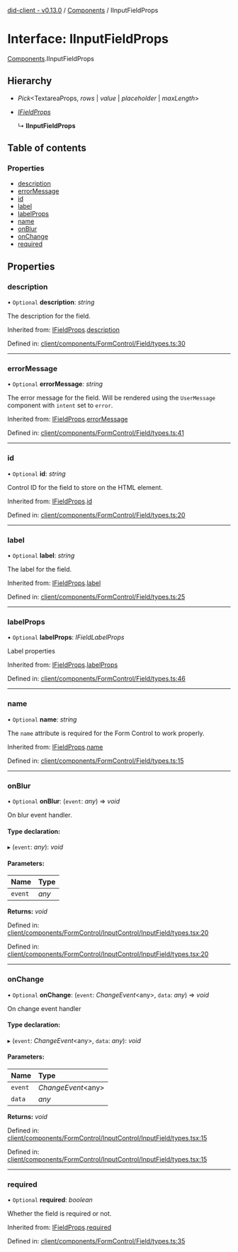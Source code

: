 [did-client - v0.13.0](../README.md) / [Components](../modules/components.md) / IInputFieldProps

# Interface: IInputFieldProps

[Components](../modules/components.md).IInputFieldProps

## Hierarchy

* *Pick*<TextareaProps, *rows* \| *value* \| *placeholder* \| *maxLength*\>

* [*IFieldProps*](components.ifieldprops.md)

  ↳ **IInputFieldProps**

## Table of contents

### Properties

- [description](components.iinputfieldprops.md#description)
- [errorMessage](components.iinputfieldprops.md#errormessage)
- [id](components.iinputfieldprops.md#id)
- [label](components.iinputfieldprops.md#label)
- [labelProps](components.iinputfieldprops.md#labelprops)
- [name](components.iinputfieldprops.md#name)
- [onBlur](components.iinputfieldprops.md#onblur)
- [onChange](components.iinputfieldprops.md#onchange)
- [required](components.iinputfieldprops.md#required)

## Properties

### description

• `Optional` **description**: *string*

The description for the field.

Inherited from: [IFieldProps](components.ifieldprops.md).[description](components.ifieldprops.md#description)

Defined in: [client/components/FormControl/Field/types.ts:30](https://github.com/Puzzlepart/did/blob/dev/client/components/FormControl/Field/types.ts#L30)

___

### errorMessage

• `Optional` **errorMessage**: *string*

The error message for the field. Will be rendered using
the `UserMessage` component with `intent` set to `error`.

Inherited from: [IFieldProps](components.ifieldprops.md).[errorMessage](components.ifieldprops.md#errormessage)

Defined in: [client/components/FormControl/Field/types.ts:41](https://github.com/Puzzlepart/did/blob/dev/client/components/FormControl/Field/types.ts#L41)

___

### id

• `Optional` **id**: *string*

Control ID for the field to store on the HTML element.

Inherited from: [IFieldProps](components.ifieldprops.md).[id](components.ifieldprops.md#id)

Defined in: [client/components/FormControl/Field/types.ts:20](https://github.com/Puzzlepart/did/blob/dev/client/components/FormControl/Field/types.ts#L20)

___

### label

• `Optional` **label**: *string*

The label for the field.

Inherited from: [IFieldProps](components.ifieldprops.md).[label](components.ifieldprops.md#label)

Defined in: [client/components/FormControl/Field/types.ts:25](https://github.com/Puzzlepart/did/blob/dev/client/components/FormControl/Field/types.ts#L25)

___

### labelProps

• `Optional` **labelProps**: *IFieldLabelProps*

Label properties

Inherited from: [IFieldProps](components.ifieldprops.md).[labelProps](components.ifieldprops.md#labelprops)

Defined in: [client/components/FormControl/Field/types.ts:46](https://github.com/Puzzlepart/did/blob/dev/client/components/FormControl/Field/types.ts#L46)

___

### name

• `Optional` **name**: *string*

The `name` attribute is required for the Form Control
to work properly.

Inherited from: [IFieldProps](components.ifieldprops.md).[name](components.ifieldprops.md#name)

Defined in: [client/components/FormControl/Field/types.ts:15](https://github.com/Puzzlepart/did/blob/dev/client/components/FormControl/Field/types.ts#L15)

___

### onBlur

• `Optional` **onBlur**: (`event`: *any*) => *void*

On blur event handler.

#### Type declaration:

▸ (`event`: *any*): *void*

#### Parameters:

Name | Type |
:------ | :------ |
`event` | *any* |

**Returns:** *void*

Defined in: [client/components/FormControl/InputControl/InputField/types.tsx:20](https://github.com/Puzzlepart/did/blob/dev/client/components/FormControl/InputControl/InputField/types.tsx#L20)

Defined in: [client/components/FormControl/InputControl/InputField/types.tsx:20](https://github.com/Puzzlepart/did/blob/dev/client/components/FormControl/InputControl/InputField/types.tsx#L20)

___

### onChange

• `Optional` **onChange**: (`event`: *ChangeEvent*<any\>, `data`: *any*) => *void*

On change event handler

#### Type declaration:

▸ (`event`: *ChangeEvent*<any\>, `data`: *any*): *void*

#### Parameters:

Name | Type |
:------ | :------ |
`event` | *ChangeEvent*<any\> |
`data` | *any* |

**Returns:** *void*

Defined in: [client/components/FormControl/InputControl/InputField/types.tsx:15](https://github.com/Puzzlepart/did/blob/dev/client/components/FormControl/InputControl/InputField/types.tsx#L15)

Defined in: [client/components/FormControl/InputControl/InputField/types.tsx:15](https://github.com/Puzzlepart/did/blob/dev/client/components/FormControl/InputControl/InputField/types.tsx#L15)

___

### required

• `Optional` **required**: *boolean*

Whether the field is required or not.

Inherited from: [IFieldProps](components.ifieldprops.md).[required](components.ifieldprops.md#required)

Defined in: [client/components/FormControl/Field/types.ts:35](https://github.com/Puzzlepart/did/blob/dev/client/components/FormControl/Field/types.ts#L35)
